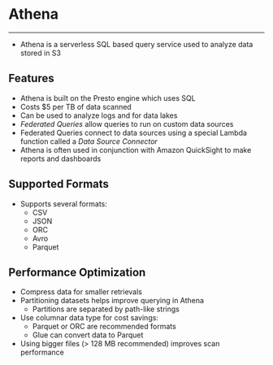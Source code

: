 # Athena

---

- Athena is a serverless SQL based query service used to analyze data stored in S3

## Features

- Athena is built on the Presto engine which uses SQL
- Costs $5 per TB of data scanned
- Can be used to analyze logs and for data lakes
- *Federated Queries* allow queries to run on custom data sources
- Federated Queries connect to data sources using a special Lambda function called a *Data Source Connector*
- Athena is often used in conjunction with Amazon QuickSight to make reports and dashboards

## Supported Formats

- Supports several formats:
    - CSV
    - JSON
    - ORC
    - Avro
    - Parquet

## Performance Optimization

- Compress data for smaller retrievals
- Partitioning datasets helps improve querying in Athena
    - Partitions are separated by path-like strings
- Use columnar data type for cost savings:
    - Parquet or ORC are recommended formats
    - Glue can convert data to Parquet
- Using bigger files (> 128 MB recommended) improves scan performance

